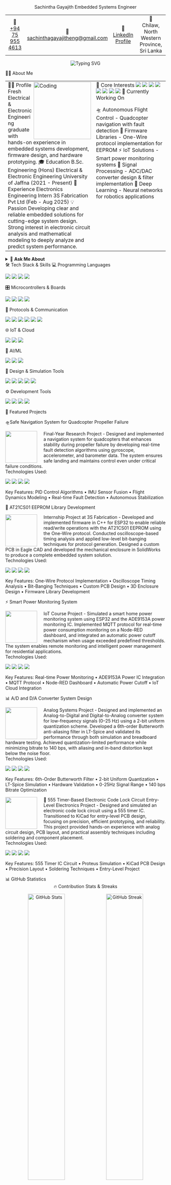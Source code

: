 <div align="center">
Sachintha Gayajith
Embedded Systems Engineer
<table>
<tr>
<td align="center">
📱<br>
<a href="tel:+94759554613">+94 75 955 4613</a>
</td>
<td align="center">
📧<br>
<a href="mailto:sachinthagayajitheng@gmail.com">sachinthagayajitheng@gmail.com</a>
</td>
<td align="center">
💼<br>
<a href="https://www.linkedin.com/in/sachinthagayajith/">LinkedIn Profile</a>
</td>
<td align="center">
📍<br>
Chilaw, North Western Province, Sri Lanka
</td>
</tr>
</table>
<img src="https://readme-typing-svg.herokuapp.com?font=Fira+Code&pause=1000&color=2E9EF7&center=true&vCenter=true&width=600&lines=Embedded+Systems+Developer;Firmware+%26+Hardware+Designer;IoT+Solutions+Architect;Control+Systems+Engineer;Deep+Learning+Enthusiast" alt="Typing SVG" />
</div>

🙋‍♂️ About Me
<table>
<tr>
<td width="55%" valign="top">
👨‍💻 Profile
<img align="right" alt="Coding" width="180" src="https://media.giphy.com/media/qgQUggAC3Pfv687qPC/giphy.gif">
Fresh Electrical & Electronic Engineering graduate with hands-on experience in embedded systems development, firmware design, and hardware prototyping.
🎓 Education
B.Sc. Engineering (Hons)
Electrical & Electronic Engineering
University of Jaffna (2021 - Present)
💼 Experience
Electronics Engineering Intern
3S Fabrication Pvt Ltd (Feb - Aug 2025)
💡 Passion
Developing clear and reliable embedded solutions for cutting-edge system design. Strong interest in electronic circuit analysis and mathematical modeling to deeply analyze and predict system performance.
</td>
<td width="45%" valign="top">
🎯 Core Interests
<img src="https://img.shields.io/badge/🎛️-Control_Systems-FF6B6B?style=for-the-badge" />
<img src="https://img.shields.io/badge/📡-Signal_Processing-4ECDC4?style=for-the-badge" />
<img src="https://img.shields.io/badge/🌐-IoT_&_Embedded-95E1D3?style=for-the-badge" />
<img src="https://img.shields.io/badge/⚡-Hardware_Design-F38181?style=for-the-badge" />
<img src="https://img.shields.io/badge/🧠-Deep_Learning-AA96DA?style=for-the-badge" />
<img src="https://img.shields.io/badge/👁️-Computer_Vision-FCBAD3?style=for-the-badge" />
<img src="https://img.shields.io/badge/🤖-Robotics-FFD93D?style=for-the-badge" />
<img src="https://img.shields.io/badge/🔧-PCB_Design-6BCB77?style=for-the-badge" />
🚀 Currently Working On

🛸 Autonomous Flight Control - Quadcopter navigation with fault detection
💾 Firmware Libraries - One-Wire protocol implementation for EEPROM
⚡ IoT Solutions - Smart power monitoring systems
🔬 Signal Processing - ADC/DAC converter design & filter implementation
🧠 Deep Learning - Neural networks for robotics applications

</td>
</tr>
</table>
<details>
<summary>💬 <b>Ask Me About</b></summary>
<br>
<p align="center">
  <img src="https://img.shields.io/badge/Embedded_C/C++-00599C?style=flat-square&logo=c%2B%2B&logoColor=white" />
  <img src="https://img.shields.io/badge/Firmware_Development-FF6F00?style=flat-square&logoColor=white" />
  <img src="https://img.shields.io/badge/PCB_Design-00C853?style=flat-square&logoColor=white" />
  <img src="https://img.shields.io/badge/Signal_Processing-E91E63?style=flat-square&logoColor=white" />
  <img src="https://img.shields.io/badge/Control_Systems-9C27B0?style=flat-square&logoColor=white" />
  <img src="https://img.shields.io/badge/IoT_Protocols-2196F3?style=flat-square&logoColor=white" />
  <img src="https://img.shields.io/badge/Deep_Learning-FF6F00?style=flat-square&logo=tensorflow&logoColor=white" />
  <img src="https://img.shields.io/badge/Computer_Vision-5C3EE8?style=flat-square&logo=opencv&logoColor=white" />
  <img src="https://img.shields.io/badge/Neural_Networks-AA96DA?style=flat-square&logoColor=white" />
  <img src="https://img.shields.io/badge/Mathematical_Modeling-4CAF50?style=flat-square&logoColor=white" />
</p>
</details>
🛠️ Tech Stack & Skills
💻 Programming Languages
<p align="left">
  <img src="https://img.shields.io/badge/C-00599C?style=for-the-badge&logo=c&logoColor=white" />
  <img src="https://img.shields.io/badge/C++-00599C?style=for-the-badge&logo=c%2B%2B&logoColor=white" />
  <img src="https://img.shields.io/badge/Python-3776AB?style=for-the-badge&logo=python&logoColor=white" />
  <img src="https://img.shields.io/badge/Arduino-00979D?style=for-the-badge&logo=Arduino&logoColor=white" />
</p>
🎛️ Microcontrollers & Boards
<p align="left">
  <img src="https://img.shields.io/badge/ESP32-000000?style=for-the-badge&logo=espressif&logoColor=white" />
  <img src="https://img.shields.io/badge/STM32-03234B?style=for-the-badge&logo=stmicroelectronics&logoColor=white" />
  <img src="https://img.shields.io/badge/Arduino-00979D?style=for-the-badge&logo=arduino&logoColor=white" />
  <img src="https://img.shields.io/badge/Raspberry_Pi-A22846?style=for-the-badge&logo=raspberry-pi&logoColor=white" />
</p>
🔌 Protocols & Communication
<p align="left">
  <img src="https://img.shields.io/badge/MQTT-660066?style=for-the-badge&logo=mqtt&logoColor=white" />
  <img src="https://img.shields.io/badge/I2C-FF6F00?style=for-the-badge&logo=i2c&logoColor=white" />
  <img src="https://img.shields.io/badge/SPI-4CAF50?style=for-the-badge&logo=spi&logoColor=white" />
  <img src="https://img.shields.io/badge/UART-2196F3?style=for-the-badge&logo=uart&logoColor=white" />
  <img src="https://img.shields.io/badge/RS232-FFC107?style=for-the-badge&logoColor=black" />
  <img src="https://img.shields.io/badge/RS485-FF5722?style=for-the-badge&logoColor=white" />
</p>
🌐 IoT & Cloud
<p align="left">
  <img src="https://img.shields.io/badge/Node--RED-8F0000?style=for-the-badge&logo=node-red&logoColor=white" />
  <img src="https://img.shields.io/badge/WiFi-0078D4?style=for-the-badge&logo=wifi&logoColor=white" />
  <img src="https://img.shields.io/badge/Bluetooth-0082FC?style=for-the-badge&logo=bluetooth&logoColor=white" />
</p>
🤖 AI/ML
<p align="left">
  <img src="https://img.shields.io/badge/TensorFlow-FF6F00?style=for-the-badge&logo=tensorflow&logoColor=white" />
  <img src="https://img.shields.io/badge/OpenCV-5C3EE8?style=for-the-badge&logo=opencv&logoColor=white" />
  <img src="https://img.shields.io/badge/Colab-F9AB00?style=for-the-badge&logo=googlecolab&logoColor=white" />
</p>
🔧 Design & Simulation Tools
<p align="left">
  <img src="https://img.shields.io/badge/Eagle-FF6600?style=for-the-badge&logo=autodesk&logoColor=white" />
  <img src="https://img.shields.io/badge/KiCad-314CB0?style=for-the-badge&logo=kicad&logoColor=white" />
  <img src="https://img.shields.io/badge/Proteus-1E90FF?style=for-the-badge&logoColor=white" />
  <img src="https://img.shields.io/badge/LTSpice-8B0000?style=for-the-badge&logoColor=white" />
  <img src="https://img.shields.io/badge/SolidWorks-FF0000?style=for-the-badge&logo=dassaultsystemes&logoColor=white" />
</p>
⚙️ Development Tools
<p align="left">
  <img src="https://img.shields.io/badge/PlatformIO-FF7F00?style=for-the-badge&logo=platformio&logoColor=white" />
  <img src="https://img.shields.io/badge/Git-F05032?style=for-the-badge&logo=git&logoColor=white" />
  <img src="https://img.shields.io/badge/VS_Code-007ACC?style=for-the-badge&logo=visual-studio-code&logoColor=white" />
  <img src="https://img.shields.io/badge/MATLAB-0076A8?style=for-the-badge&logo=mathworks&logoColor=white" />
</p>

🚀 Featured Projects
</p>

🛸Safe Navigation System for Quadcopter Propeller Failure

<img align="left" src="https://img.icons8.com/fluency/96/000000/drone.png" width="100" style="margin-right: 20px;">
Final-Year Research Project - Designed and implemented a navigation system for quadcopters that enhances stability during propeller failure by developing real-time fault detection algorithms using gyroscope, accelerometer, and barometer data. The system ensures safe landing and maintains control even under critical failure conditions.
<br clear="left"/>
Technologies Used:
<p align="left">
  <img src="https://img.shields.io/badge/STM32-03234B?style=for-the-badge&logo=stmicroelectronics&logoColor=white" />
  <img src="https://img.shields.io/badge/Arduino-00979D?style=for-the-badge&logo=Arduino&logoColor=white" />
  <img src="https://img.shields.io/badge/MATLAB-0076A8?style=for-the-badge&logo=mathworks&logoColor=white" />
  <img src="https://img.shields.io/badge/PID_Control-FF6B6B?style=for-the-badge&logoColor=white" />

Key Features: PID Control Algorithms • IMU Sensor Fusion • Flight Dynamics Modeling • Real-time Fault Detection • Autonomous Stabilization
</p>
</p>

💾 AT21CS01 EEPROM Library Development

<img align="left" src="https://img.icons8.com/fluency/96/000000/arduino.png" width="100" style="margin-right: 20px;">
Internship Project at 3S Fabrication - Developed and implemented firmware in C++ for ESP32 to enable reliable read/write operations with the AT21CS01 EEPROM using the One-Wire protocol. Conducted oscilloscope-based timing analysis and applied low-level bit-banging techniques for protocol generation. Designed a custom PCB in Eagle CAD and developed the mechanical enclosure in SolidWorks to produce a complete embedded system solution.
<br clear="left"/>
Technologies Used:
<p align="left">
  <img src="https://img.shields.io/badge/ESP32-000000?style=for-the-badge&logo=espressif&logoColor=white" />
  <img src="https://img.shields.io/badge/C++-00599C?style=for-the-badge&logo=c%2B%2B&logoColor=white" />
  <img src="https://img.shields.io/badge/Eagle_CAD-FF6600?style=for-the-badge&logoColor=white" />
  <img src="https://img.shields.io/badge/SolidWorks-FF0000?style=for-the-badge&logo=dassaultsystemes&logoColor=white" />
  
Key Features: One-Wire Protocol Implementation • Oscilloscope Timing Analysis • Bit-Banging Techniques • Custom PCB Design • 3D Enclosure Design • Firmware Library Development
</p>
</p>


⚡ Smart Power Monitoring System

<img align="left" src="https://img.icons8.com/fluency/96/000000/internet-of-things.png" width="100" style="margin-right: 20px;">
IoT Course Project - Simulated a smart home power monitoring system using ESP32 and the ADE9153A power monitoring IC. Implemented MQTT protocol for real-time power consumption monitoring on a Node-RED dashboard, and integrated an automatic power cutoff mechanism when usage exceeded predefined thresholds. The system enables remote monitoring and intelligent power management for residential applications.
<br clear="left"/>
Technologies Used:
<p align="left">
  <img src="https://img.shields.io/badge/ESP32-000000?style=for-the-badge&logo=espressif&logoColor=white" />
  <img src="https://img.shields.io/badge/MQTT-660066?style=for-the-badge&logo=mqtt&logoColor=white" />
  <img src="https://img.shields.io/badge/Node--RED-8F0000?style=for-the-badge&logo=node-red&logoColor=white" />
  <img src="https://img.shields.io/badge/IoT-00C853?style=for-the-badge&logoColor=white" />

Key Features: Real-time Power Monitoring • ADE9153A Power IC Integration • MQTT Protocol • Node-RED Dashboard • Automatic Power Cutoff • IoT Cloud Integration
</p>
</p>

📊 A/D and D/A Converter System Design

<img align="left" src="https://img.icons8.com/fluency/96/000000/integrated-circuit.png" width="100" style="margin-right: 20px;">
Analog Systems Project - Designed and implemented an Analog-to-Digital and Digital-to-Analog converter system for low-frequency signals (0–25 Hz) using a 2-bit uniform quantization scheme. Developed a 6th-order Butterworth anti-aliasing filter in LT-Spice and validated its performance through both simulation and breadboard hardware testing. Achieved quantization-limited performance while minimizing bitrate to 140 bps, with aliasing and in-band distortion kept below the noise floor.
<br clear="left"/>
Technologies Used:
<p align="left">
  <img src="https://img.shields.io/badge/LTSpice-8B0000?style=for-the-badge&logoColor=white" />
  <img src="https://img.shields.io/badge/Analog_Design-FF5722?style=for-the-badge&logoColor=white" />
  <img src="https://img.shields.io/badge/Signal_Processing-4CAF50?style=for-the-badge&logoColor=white" />
  <img src="https://img.shields.io/badge/Filter_Design-9C27B0?style=for-the-badge&logoColor=white" />

Key Features: 6th-Order Butterworth Filter • 2-bit Uniform Quantization • LT-Spice Simulation • Hardware Validation • 0-25Hz Signal Range • 140 bps Bitrate Optimization
</p>
</p>
🔐 555 Timer-Based Electronic Code Lock Circuit

<img align="left" src="https://img.icons8.com/fluency/96/000000/electronics.png" width="100" style="margin-right: 20px;">
Entry-Level Electronics Project - Designed and simulated an electronic code lock circuit using a 555 timer IC. Transitioned to KiCad for entry-level PCB design, focusing on precision, efficient prototyping, and reliability. This project provided hands-on experience with analog circuit design, PCB layout, and practical assembly techniques including soldering and component placement.
<br clear="left"/>
Technologies Used:
<p align="left">
  <img src="https://img.shields.io/badge/555_Timer-FF9800?style=for-the-badge&logoColor=white" />
  <img src="https://img.shields.io/badge/KiCad-314CB0?style=for-the-badge&logo=kicad&logoColor=white" />
  <img src="https://img.shields.io/badge/Proteus-1E90FF?style=for-the-badge&logoColor=white" />
  <img src="https://img.shields.io/badge/PCB_Design-00BCD4?style=for-the-badge&logoColor=white" />

Key Features: 555 Timer IC Circuit • Proteus Simulation • KiCad PCB Design • Precision Layout • Soldering Techniques • Entry-Level Project
</p>
</p>
📊 GitHub Statistics
<div align="center">
🔥 Contribution Stats & Streaks
<p align="center">
  <img width="48%" src="https://github-readme-stats.vercel.app/api?username=sachinthagayajith&show_icons=true&theme=radical&hide_border=true&bg_color=0D1117&title_color=F85D7F&icon_color=F8D866&text_color=FFFFFF&count_private=true&include_all_commits=true" alt="GitHub Stats" />
  <img width="48%" src="https://github-readme-streak-stats.herokuapp.com/?user=sachinthagayajith&theme=radical&hide_border=true&background=0D1117&ring=F85D7F&fire=F8D866&currStreakLabel=F85D7F" alt="GitHub Streak" />
</p>
💻 Most Used Languages
<p align="center">
  <img width="48%" src="https://github-readme-stats.vercel.app/api/top-langs/?username=sachinthagayajith&layout=compact&theme=radical&hide_border=true&bg_color=0D1117&title_color=F85D7F&text_color=FFFFFF&langs_count=8" alt="Top Languages" />
  <img width="48%" src="https://github-readme-stats.vercel.app/api/top-langs/?username=sachinthagayajith&layout=donut&theme=radical&hide_border=true&bg_color=0D1117&title_color=F85D7F&text_color=FFFFFF" alt="Language Donut" />
</p>
🏆 GitHub Trophies
<p align="center">
  <img src="https://github-profile-trophy.vercel.app/?username=sachinthagayajith&theme=radical&no-frame=true&no-bg=true&row=1&column=7" alt="GitHub Trophies" />
</p>
📈 Contribution Graph
<p align="center">
  <img src="https://github-readme-activity-graph.vercel.app/graph?username=sachinthagayajith&theme=react-dark&bg_color=0D1117&color=F85D7F&line=F8D866&point=FFFFFF&area=true&hide_border=true" alt="Contribution Graph" />
</p>
⚡ Recent Activity
<!--START_SECTION:activity-->
<!--END_SECTION:activity-->
</div>

🎯 What I'm Up To

🔭 Working on autonomous flight control systems
🌱 Learning RTOS and advanced control algorithms
👯 Open to collaborate on embedded systems and IoT projects
💬 Ask me about firmware development, PCB design, and signal processing
⚡ Fun fact: I love mathematical modeling to predict system performance


📫 Let's Connect!
<p align="center">
  <a href="https://www.linkedin.com/in/sachinthagayajith/">
    <img src="https://img.shields.io/badge/LinkedIn-0077B5?style=for-the-badge&logo=linkedin&logoColor=white" />
  </a>
  <a href="mailto:sachinthagayajitheng@gmail.com">
    <img src="https://img.shields.io/badge/Email-D1436?style=for-the-badge&logo=gmail&logoColor=white" />
  </a>
  <a href="https://github.com/sachinthagayajith">
    <img src="https://img.shields.io/badge/GitHub-100000?style=for-the-badge&logo=github&logoColor=white" />
  </a>
</p>

<div align="center">
💡 "Building embedded solutions one bit at a time" 💡
<img src="https://komarev.com/ghpvc/?username=sachinthagayajith&color=blueviolet&style=for-the-badge" />
</div>
